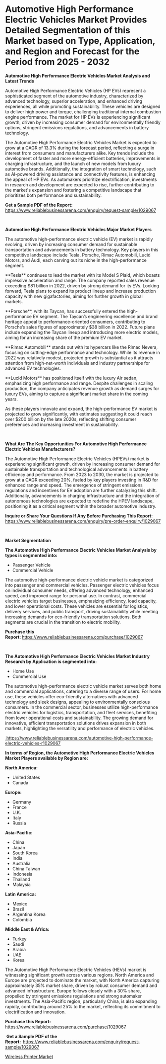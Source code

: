 <p><h1>Automotive High Performance Electric Vehicles Market Provides Detailed Segmentation of this Market based on Type, Application, and Region and Forecast for the Period from 2025 - 2032</h1></p><p><strong>Automotive High Performance Electric Vehicles Market Analysis and Latest Trends</strong></p>
<p><p>Automotive High Performance Electric Vehicles (HP EVs) represent a sophisticated segment of the automotive industry, characterized by advanced technology, superior acceleration, and enhanced driving experiences, all while promoting sustainability. These vehicles are designed to deliver high power and torque, challenging traditional internal combustion engine performance. The market for HP EVs is experiencing significant growth, driven by increasing consumer demand for environmentally friendly options, stringent emissions regulations, and advancements in battery technology.</p><p>The Automotive High Performance Electric Vehicles Market is expected to grow at a CAGR of 13.3% during the forecast period, reflecting a surge in interest from consumers and manufacturers alike. Key trends include the development of faster and more energy-efficient batteries, improvements in charging infrastructure, and the launch of new models from luxury automotive brands. Additionally, the integration of smart technology, such as AI-powered driving assistance and connectivity features, is enhancing the appeal of HP EVs. As automakers prioritize electrification, investments in research and development are expected to rise, further contributing to the market's expansion and fostering a competitive landscape that prioritizes both performance and sustainability.</p></p>
<p><strong>Get a Sample PDF of the Report:&nbsp;</strong> <a href="https://www.reliablebusinessarena.com/enquiry/request-sample/1029067?utm_campaign=3091&utm_medium=2&utm_source=Github&utm_content=ia&utm_term=21032025&utm_id=automotive-high-performance-electric-vehicles">https://www.reliablebusinessarena.com/enquiry/request-sample/1029067</a></p>
<p>&nbsp;</p>
<p><strong>Automotive High Performance Electric Vehicles Major Market Players</strong></p>
<p><p>The automotive high-performance electric vehicle (EV) market is rapidly evolving, driven by increasing consumer demand for sustainable transportation and advancements in battery technology. Key players in this competitive landscape include Tesla, Porsche, Rimac Automobili, Lucid Motors, and Audi, each carving out its niche in the high-performance segment.</p><p>**Tesla** continues to lead the market with its Model S Plaid, which boasts impressive acceleration and range. The company reported sales revenue exceeding $81 billion in 2022, driven by strong demand for its EVs. Looking forward, Tesla plans to expand its product lineup and increase production capacity with new gigafactories, aiming for further growth in global markets.</p><p>**Porsche**, with its Taycan, has successfully entered the high-performance EV segment. The Taycan’s engineering excellence and brand heritage appeal to performance-oriented consumers, contributing to Porsche’s sales figures of approximately $38 billion in 2022. Future plans include expanding the Taycan lineup and introducing more electric models, aiming for an increasing share of the premium EV market.</p><p>**Rimac Automobili** stands out with its hypercars like the Rimac Nevera, focusing on cutting-edge performance and technology. While its revenue in 2022 was relatively modest, projected growth is substantial as it attracts attention from high-net-worth individuals and industry partnerships for advanced EV technologies.</p><p>**Lucid Motors** has positioned itself with the luxury Air sedan, emphasizing high performance and range. Despite challenges in scaling production, the company anticipates revenue growth as demand surges for luxury EVs, aiming to capture a significant market share in the coming years.</p><p>As these players innovate and expand, the high-performance EV market is projected to grow significantly, with estimates suggesting it could reach over $200 billion by the late 2020s, reflecting shifting consumer preferences and increasing investment in sustainability.</p></p>
<p>&nbsp;</p>
<p><strong>What Are The Key Opportunities For Automotive High Performance Electric Vehicles Manufacturers?</strong></p>
<p><p>The Automotive High Performance Electric Vehicles (HPEVs) market is experiencing significant growth, driven by increasing consumer demand for sustainable transportation and technological advancements in battery efficiency and performance. From 2023 to 2030, the market is projected to grow at a CAGR exceeding 20%, fueled by key players investing in R&D for enhanced range and speed. The emergence of stringent emissions regulations and incentives for EV adoption are further catalyzing this shift. Additionally, advancements in charging infrastructure and the integration of autonomous technologies are expected to redefine the HPEV landscape, positioning it as a critical segment within the broader automotive industry.</p></p>
<p><strong>Inquire or Share Your Questions If Any Before Purchasing This Report:</strong> <a href="https://www.reliablebusinessarena.com/enquiry/pre-order-enquiry/1029067?utm_campaign=3091&utm_medium=2&utm_source=Github&utm_content=ia&utm_term=21032025&utm_id=automotive-high-performance-electric-vehicles">https://www.reliablebusinessarena.com/enquiry/pre-order-enquiry/1029067</a></p>
<p>&nbsp;</p>
<p><strong>Market Segmentation</strong></p>
<p><strong>The Automotive High Performance Electric Vehicles Market Analysis by types is segmented into:</strong></p>
<p><ul><li>Passenger Vehicle</li><li>Commercial Vehicle</li></ul></p>
<p><p>The automotive high-performance electric vehicle market is categorized into passenger and commercial vehicles. Passenger electric vehicles focus on individual consumer needs, offering advanced technology, enhanced speed, and improved range for personal use. In contrast, commercial electric vehicles target businesses, emphasizing efficiency, load capacity, and lower operational costs. These vehicles are essential for logistics, delivery services, and public transport, driving sustainability while meeting increasing demands for eco-friendly transportation solutions. Both segments are crucial in the transition to electric mobility.</p></p>
<p><strong>Purchase this Report:&nbsp;</strong><a href="https://www.reliablebusinessarena.com/purchase/1029067?utm_campaign=3091&utm_medium=2&utm_source=Github&utm_content=ia&utm_term=21032025&utm_id=automotive-high-performance-electric-vehicles">https://www.reliablebusinessarena.com/purchase/1029067</a></p>
<p>&nbsp;</p>
<p><strong>The Automotive High Performance Electric Vehicles Market Industry Research by Application is segmented into:</strong></p>
<p><ul><li>Home Use</li><li>Commercial Use</li></ul></p>
<p><p>The automotive high-performance electric vehicle market serves both home and commercial applications, catering to a diverse range of users. For home use, these vehicles offer eco-friendly alternatives with advanced technology and sleek designs, appealing to environmentally conscious consumers. In the commercial sector, businesses utilize high-performance electric vehicles for logistics, transportation, and fleet services, benefiting from lower operational costs and sustainability. The growing demand for innovative, efficient transportation solutions drives expansion in both markets, highlighting the versatility and performance of electric vehicles.</p></p>
<p><a href="https://www.reliablebusinessarena.com/automotive-high-performance-electric-vehicles-r1029067?utm_campaign=3091&utm_medium=2&utm_source=Github&utm_content=ia&utm_term=21032025&utm_id=automotive-high-performance-electric-vehicles">&nbsp;https://www.reliablebusinessarena.com/automotive-high-performance-electric-vehicles-r1029067</a></p>
<p><strong>In terms of Region, the Automotive High Performance Electric Vehicles Market Players available by Region are:</strong></p>
<p>
    <p> <strong> North America: </strong>
        <ul>
            <li>United States</li>
            <li>Canada</li>
        </ul>
        </p> 
    <p> <strong> Europe: </strong>
        <ul>
            <li>Germany</li>
            <li>France</li>
            <li>U.K.</li>
            <li>Italy</li>
            <li>Russia</li>
        </ul>
        </p> 
    <p> <strong> Asia-Pacific: </strong>
        <ul>
            <li>China</li>
            <li>Japan</li>
            <li>South Korea</li>
            <li>India</li>
            <li>Australia</li>
            <li>China Taiwan</li>
            <li>Indonesia</li>
            <li>Thailand</li>
            <li>Malaysia</li>
        </ul>
        </p> 
    <p> <strong> Latin America: </strong>
        <ul>
            <li>Mexico</li>
            <li>Brazil</li>
            <li>Argentina Korea</li>
            <li>Colombia</li>
        </ul>
        </p> 
    <p> <strong> Middle East & Africa: </strong>
        <ul>
            <li>Turkey</li>
            <li>Saudi</li>
            <li>Arabia</li>
            <li>UAE</li>
            <li>Korea</li>
        </ul>
    </p>
    </p>
<p><p>The Automotive High Performance Electric Vehicles (HEVs) market is witnessing significant growth across various regions. North America and Europe are projected to dominate the market, with North America capturing approximately 35% market share, driven by robust consumer demand and advanced infrastructure. Europe follows closely with a 30% share, propelled by stringent emissions regulations and strong automaker investments. The Asia-Pacific region, particularly China, is also expanding rapidly, contributing around 25% to the market, reflecting its commitment to electrification and innovation.</p></p>
<p><strong>Purchase this Report: </strong><a href="https://www.reliablebusinessarena.com/purchase/1029067?utm_campaign=3091&utm_medium=2&utm_source=Github&utm_content=ia&utm_term=21032025&utm_id=automotive-high-performance-electric-vehicles">https://www.reliablebusinessarena.com/purchase/1029067</a></p>
<p>&nbsp;<strong>Get a Sample PDF of the Report:&nbsp;&nbsp;</strong><a href="https://www.reliablebusinessarena.com/enquiry/request-sample/1029067?utm_campaign=3091&utm_medium=2&utm_source=Github&utm_content=ia&utm_term=21032025&utm_id=automotive-high-performance-electric-vehicles">https://www.reliablebusinessarena.com/enquiry/request-sample/1029067</a></p>
<p><strong></strong></p>
<p><p><a href="https://github.com/lemiranajd/Market-Research-Report-List-1/blob/main/wireless-printer-market.md?utm_campaign=3091&utm_medium=2&utm_source=Github&utm_content=ia&utm_term=21032025&utm_id=automotive-high-performance-electric-vehicles">Wireless Printer Market</a></p></p>